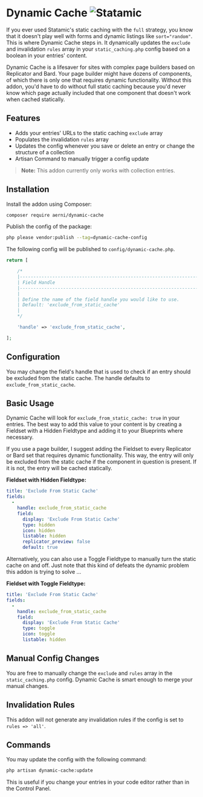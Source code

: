 # Dynamic Cache ![Statamic](https://flat.badgen.net/badge/Statamic/3.0+/FF269E)
If you ever used Statamic's static caching with the `full` strategy, you know that it doesn't play well with forms and dynamic listings like `sort="random"`. This is where Dynamic Cache steps in. It dynamically updates the `exclude` and invalidation `rules` array in your `static_caching.php` config based on a boolean in your entries' content.

Dynamic Cache is a lifesaver for sites with complex page builders based on Replicator and Bard. Your page builder might have dozens of components, of which there is only one that requires dynamic functionality. Without this addon, you'd have to do without full static caching because you'd never know which page actually included that one component that doesn't work when cached statically.

## Features
- Adds your entries' URLs to the static caching `exclude` array
- Populates the invalidation `rules` array
- Updates the config whenever you save or delete an entry or change the structure of a collection
- Artisan Command to manually trigger a config update

>**Note:** This addon currently only works with collection entries.

## Installation
Install the addon using Composer:

```bash
composer require aerni/dynamic-cache
```

Publish the config of the package:

```bash
php please vendor:publish --tag=dynamic-cache-config
```

The following config will be published to `config/dynamic-cache.php`.

```php
return [

    /*
    |--------------------------------------------------------------------------
    | Field Handle
    |--------------------------------------------------------------------------
    |
    | Define the name of the field handle you would like to use.
    | Default: 'exclude_from_static_cache'
    |
    */

    'handle' => 'exclude_from_static_cache',

];
```

## Configuration
You may change the field's handle that is used to check if an entry should be excluded from the static cache. The handle defaults to `exclude_from_static_cache`.

## Basic Usage
Dynamic Cache will look for `exclude_from_static_cache: true` in your entries. The best way to add this value to your content is by creating a Fieldset with a Hidden Fieldtype and adding it to your Blueprints where necessary.

If you use a page builder, I suggest adding the Fieldset to every Replicator or Bard set that requires dynamic functionality. This way, the entry will only be excluded from the static cache if the component in question is present. If it is not, the entry will be cached statically.

**Fieldset with Hidden Fieldtype:**
```yaml
title: 'Exclude From Static Cache'
fields:
  -
    handle: exclude_from_static_cache
    field:
      display: 'Exclude From Static Cache'
      type: hidden
      icon: hidden
      listable: hidden
      replicator_preview: false
      default: true
```

Alternatively, you can also use a Toggle Fieldtype to manually turn the static cache on and off. Just note that this kind of defeats the dynamic problem this addon is trying to solve …

**Fieldset with Toggle Fieldtype:**
```yaml
title: 'Exclude From Static Cache'
fields:
  -
    handle: exclude_from_static_cache
    field:
      display: 'Exclude From Static Cache'
      type: toggle
      icon: toggle
      listable: hidden
```

## Manual Config Changes
You are free to manually change the `exclude` and `rules` array in the `static_caching.php` config. Dynamic Cache is smart enough to merge your manual changes.

## Invalidation Rules
This addon will not generate any invalidation rules if the config is set to `rules => 'all'`.

## Commands
You may update the config with the following command:
```bash
php artisan dynamic-cache:update
```
This is useful if you change your entries in your code editor rather than in the Control Panel.
